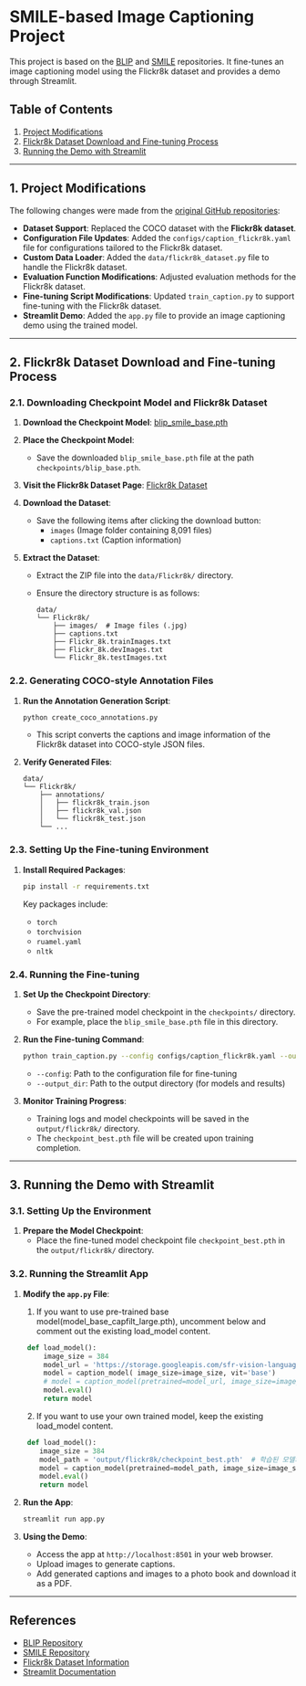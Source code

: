 # SMILE-based Image Captioning Project

This project is based on the [BLIP](https://github.com/salesforce/BLIP) and [SMILE](https://github.com/yuezih/SMILE) repositories. It fine-tunes an image captioning model using the Flickr8k dataset and provides a demo through Streamlit.

## Table of Contents

1. [Project Modifications](#1-project-modifications)
2. [Flickr8k Dataset Download and Fine-tuning Process](#2-flickr8k-dataset-download-and-fine-tuning-process)
3. [Running the Demo with Streamlit](#3-running-the-demo-with-streamlit)

---

## 1. Project Modifications

The following changes were made from the [original GitHub repositories](https://github.com/yuezih/SMILE):

- **Dataset Support**: Replaced the COCO dataset with the **Flickr8k dataset**.
- **Configuration File Updates**: Added the `configs/caption_flickr8k.yaml` file for configurations tailored to the Flickr8k dataset.
- **Custom Data Loader**: Added the `data/flickr8k_dataset.py` file to handle the Flickr8k dataset.
- **Evaluation Function Modifications**: Adjusted evaluation methods for the Flickr8k dataset.
- **Fine-tuning Script Modifications**: Updated `train_caption.py` to support fine-tuning with the Flickr8k dataset.
- **Streamlit Demo**: Added the `app.py` file to provide an image captioning demo using the trained model.

---

## 2. Flickr8k Dataset Download and Fine-tuning Process

### 2.1. Downloading Checkpoint Model and Flickr8k Dataset

1. **Download the Checkpoint Model**: [blip_smile_base.pth](https://huggingface.co/spaces/yuezih/BLIP-SMILE/tree/main/model)
2. **Place the Checkpoint Model**:
   - Save the downloaded `blip_smile_base.pth` file at the path `checkpoints/blip_base.pth`.
3. **Visit the Flickr8k Dataset Page**: [Flickr8k Dataset](https://www.kaggle.com/datasets/adityajn105/flickr8k)
4. **Download the Dataset**:

   - Save the following items after clicking the download button:
     - `images` (Image folder containing 8,091 files)
     - `captions.txt` (Caption information)

5. **Extract the Dataset**:

   - Extract the ZIP file into the `data/Flickr8k/` directory.
   - Ensure the directory structure is as follows:

     ```
     data/
     └── Flickr8k/
         ├── images/  # Image files (.jpg)
         ├── captions.txt
         ├── Flickr_8k.trainImages.txt
         ├── Flickr_8k.devImages.txt
         └── Flickr_8k.testImages.txt
     ```

### 2.2. Generating COCO-style Annotation Files

1. **Run the Annotation Generation Script**:

   ```bash
   python create_coco_annotations.py
   ```

   - This script converts the captions and image information of the Flickr8k dataset into COCO-style JSON files.

2. **Verify Generated Files**:

   ```
   data/
   └── Flickr8k/
       ├── annotations/
       │   ├── flickr8k_train.json
       │   ├── flickr8k_val.json
       │   └── flickr8k_test.json
       └── ...
   ```

### 2.3. Setting Up the Fine-tuning Environment

1. **Install Required Packages**:

   ```bash
   pip install -r requirements.txt
   ```

   Key packages include:

   - `torch`
   - `torchvision`
   - `ruamel.yaml`
   - `nltk`

### 2.4. Running the Fine-tuning

1. **Set Up the Checkpoint Directory**:

   - Save the pre-trained model checkpoint in the `checkpoints/` directory.
   - For example, place the `blip_smile_base.pth` file in this directory.

2. **Run the Fine-tuning Command**:

   ```bash
   python train_caption.py --config configs/caption_flickr8k.yaml --output_dir output/flickr8k
   ```

   - `--config`: Path to the configuration file for fine-tuning
   - `--output_dir`: Path to the output directory (for models and results)

3. **Monitor Training Progress**:
   - Training logs and model checkpoints will be saved in the `output/flickr8k/` directory.
   - The `checkpoint_best.pth` file will be created upon training completion.

---

## 3. Running the Demo with Streamlit

### 3.1. Setting Up the Environment

1. **Prepare the Model Checkpoint**:
   - Place the fine-tuned model checkpoint file `checkpoint_best.pth` in the `output/flickr8k/` directory.

### 3.2. Running the Streamlit App

1. **Modify the `app.py` File**:

   1. If you want to use pre-trained base model(model_base_capfilt_large.pth), uncomment below and comment out the existing load_model content.

   ```python
    def load_model():
        image_size = 384
        model_url = 'https://storage.googleapis.com/sfr-vision-language-research/BLIP/models/model_base_capfilt_large.pth'
        model = caption_model( image_size=image_size, vit='base')
        # model = caption_model(pretrained=model_url, image_size=image_size, vit='base')
        model.eval()
        return model
   ```

   2. If you want to use your own trained model, keep the existing load_model content.

   ```python
    def load_model():
       image_size = 384
       model_path = 'output/flickr8k/checkpoint_best.pth'  # 학습된 모델의 경로
       model = caption_model(pretrained=model_path, image_size=image_size, vit='base')
       model.eval()
       return model
   ```

2. **Run the App**:

   ```bash
   streamlit run app.py
   ```

3. **Using the Demo**:
   - Access the app at `http://localhost:8501` in your web browser.
   - Upload images to generate captions.
   - Add generated captions and images to a photo book and download it as a PDF.

---

## References

- [BLIP Repository](https://github.com/salesforce/BLIP)
- [SMILE Repository](https://github.com/yuezih/SMILE)
- [Flickr8k Dataset Information](https://www.kaggle.com/datasets/adityajn105/flickr8k)
- [Streamlit Documentation](https://streamlit.io/)
